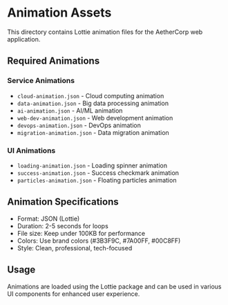 # Animation Assets

This directory contains Lottie animation files for the AetherCorp web application.

## Required Animations

### Service Animations
- `cloud-animation.json` - Cloud computing animation
- `data-animation.json` - Big data processing animation
- `ai-animation.json` - AI/ML animation
- `web-dev-animation.json` - Web development animation
- `devops-animation.json` - DevOps animation
- `migration-animation.json` - Data migration animation

### UI Animations
- `loading-animation.json` - Loading spinner animation
- `success-animation.json` - Success checkmark animation
- `particles-animation.json` - Floating particles animation

## Animation Specifications
- Format: JSON (Lottie)
- Duration: 2-5 seconds for loops
- File size: Keep under 100KB for performance
- Colors: Use brand colors (#3B3F9C, #7A00FF, #00C8FF)
- Style: Clean, professional, tech-focused

## Usage
Animations are loaded using the Lottie package and can be used in various UI components for enhanced user experience.
